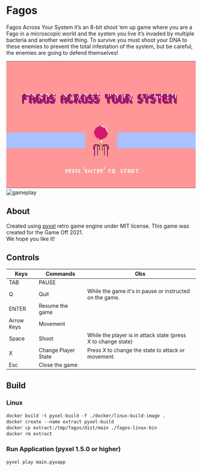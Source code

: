 # Fagos

Fagos Across Your System it’s an 8-bit shoot ‘em up game where you are a Fago in a microscopic world and the system you live it’s invaded by multiple bacteria and another weird thing. 
To survive you must shoot your DNA to these enemies to prevent the total infestation of the system, but be careful, the enemies are going to defend themselves!

![title](images-fagos/tittle.png)
![gameplay](https://user-images.githubusercontent.com/85807899/144197836-55c783aa-5382-468c-87d3-9dd35da445cf.gif)

## About
Created using [pyxel](https://github.com/kitao/pyxel) retro game engine under MIT license. 
This game was created for the Game Off 2021.  
We hope you like it!

## Controls

| Keys        | Commands               | Obs                                                           |
| ----------- | ---------------------- | ------------------------------------------------------------- |
| TAB         | PAUSE                  |                                                               |
| Q           | Quit                   | While the game it's in pause or instructed on the game.       |
| ENTER       | Resume the game        |                                                               |
| Arrow Keys  | Movement               |                                                               |
| Space       | Shoot                  | While the player is in attack state (press X to change state) |
| X           | Change Player State    | Press X to change the state to attack or movement.            |
| Esc         | Close the game         |                                                               |

## Build

### Linux
```
docker build -t pyxel-build -f ./docker/linux-build-image .
docker create --name extract pyxel-build
docker cp extract:/tmp/fagos/dist/main ./fagos-linux-bin
docker rm extract
```

### Run Application (pyxel 1.5.0 or higher)
```
pyxel play main.pyxapp
```
